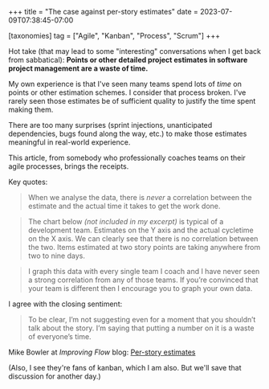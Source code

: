 +++
title = "The case against per-story estimates"
date = 2023-07-09T07:38:45-07:00

[taxonomies]
tag = ["Agile", "Kanban", "Process", "Scrum"]
+++

Hot take (that may lead to some "interesting" conversations when I get back from sabbatical): **Points or other detailed project estimates in software project management are a waste of time.**

<!-- more -->

My own experience is that I've seen many teams spend lots of _time_ on points or other estimation schemes. I consider that process broken. I've rarely seen those estimates be of sufficient quality to justify the time spent making them.

There are too many surprises (sprint injections, unanticipated dependencies, bugs found along the way, etc.) to make those estimates meaningful in real-world experience. 

This article, from somebody who professionally coaches teams on their agile processes, brings the receipts.

Key quotes:

> When we analyse the data, there is _never_ a correlation between the estimate and the actual time it takes to get the work done.

> The chart below _(not included in my excerpt)_ is typical of a development team. Estimates on the Y axis and the actual cycletime on the X axis. We can clearly see that there is no correlation between the two. Items estimated at two story points are taking anywhere from two to nine days.

> I graph this data with every single team I coach and I have never seen a strong correlation from any of those teams. If you’re convinced that your team is different then I encourage you to graph your own data.

I agree with the closing sentiment:

> To be clear, I’m not suggesting even for a moment that you shouldn’t talk about the story. I’m saying that putting a number on it is a waste of everyone’s time.

Mike Bowler at _Improving Flow_ blog: [Per-story estimates](https://improvingflow.com/2023/07/08/per-story-estimates.html)

(Also, I see they're fans of kanban, which I am also. But we'll save that discussion for another day.)
